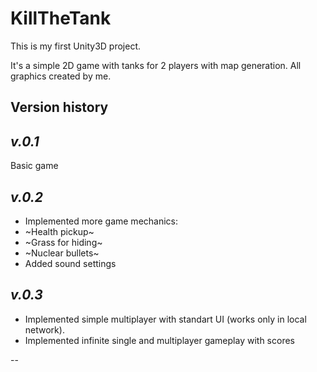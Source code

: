 # KillTheTank
This is my first Unity3D project.

It's a simple 2D game with tanks for 2 players with map generation.
All graphics created by me.

Version history
---

*v.0.1*
-

Basic game

*v.0.2*
-

* Implemented more game mechanics:
* ~Health pickup~
* ~Grass for hiding~
* ~Nuclear bullets~
* Added sound settings

*v.0.3*
-

* Implemented simple multiplayer with standart UI (works only in local network).
* Implemented infinite single and multiplayer gameplay with scores

--
